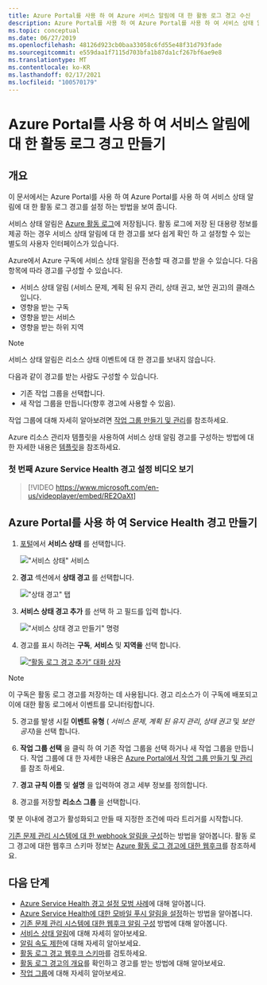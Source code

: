 ```yaml
---
title: Azure Portal를 사용 하 여 Azure 서비스 알림에 대 한 활동 로그 경고 수신
description: Azure Portal를 사용 하 여 Azure Portal를 사용 하 여 서비스 상태 알림에 대 한 활동 로그 경고를 설정 하는 방법을 알아봅니다.
ms.topic: conceptual
ms.date: 06/27/2019
ms.openlocfilehash: 48126d923cb0baa33058c6fd55e48f31d793fade
ms.sourcegitcommit: e559daa1f7115d703bfa1b87da1cf267bf6ae9e8
ms.translationtype: MT
ms.contentlocale: ko-KR
ms.lasthandoff: 02/17/2021
ms.locfileid: "100570179"
---
```

# <a name="create-activity-log-alerts-on-service-notifications-using-the-azure-portal"></a>Azure Portal를 사용 하 여 서비스 알림에 대 한 활동 로그 경고 만들기
## <a name="overview"></a>개요

이 문서에서는 Azure Portal를 사용 하 여 Azure Portal를 사용 하 여 서비스 상태 알림에 대 한 활동 로그 경고를 설정 하는 방법을 보여 줍니다.  

서비스 상태 알림은 [Azure 활동 로그](../azure-monitor/essentials/platform-logs-overview.md)에 저장됩니다. 활동 로그에 저장 된 대용량 정보를 제공 하는 경우 서비스 상태 알림에 대 한 경고를 보다 쉽게 확인 하 고 설정할 수 있는 별도의 사용자 인터페이스가 있습니다. 

Azure에서 Azure 구독에 서비스 상태 알림을 전송할 때 경고를 받을 수 있습니다. 다음 항목에 따라 경고를 구성할 수 있습니다.

- 서비스 상태 알림 (서비스 문제, 계획 된 유지 관리, 상태 권고, 보안 권고)의 클래스입니다.
- 영향을 받는 구독
- 영향을 받는 서비스
- 영향을 받는 하위 지역

> [!NOTE]
> 서비스 상태 알림은 리소스 상태 이벤트에 대 한 경고를 보내지 않습니다.

다음과 같이 경고를 받는 사람도 구성할 수 있습니다.

- 기존 작업 그룹을 선택합니다.
- 새 작업 그룹을 만듭니다(향후 경고에 사용할 수 있음).

작업 그룹에 대해 자세히 알아보려면 [작업 그룹 만들기 및 관리](../azure-monitor/alerts/action-groups.md)를 참조하세요.

Azure 리소스 관리자 템플릿을 사용하여 서비스 상태 알림 경고를 구성하는 방법에 대한 자세한 내용은 [ 템플릿](../azure-monitor/alerts/alerts-activity-log.md)을 참조하세요.

### <a name="watch-a-video-on-setting-up-your-first-azure-service-health-alert"></a>첫 번째 Azure Service Health 경고 설정 비디오 보기

>[!VIDEO https://www.microsoft.com/en-us/videoplayer/embed/RE2OaXt]

## <a name="create-service-health-alert-using-azure-portal"></a>Azure Portal를 사용 하 여 Service Health 경고 만들기
1. [포털](https://portal.azure.com)에서 **서비스 상태** 를 선택합니다.

    !["서비스 상태" 서비스](media/alerts-activity-log-service-notifications/home-servicehealth.png)

1. **경고** 섹션에서 **상태 경고** 를 선택합니다.

    !["상태 경고" 탭](media/alerts-activity-log-service-notifications/alerts-blades-sh.png)

1. **서비스 상태 경고 추가** 를 선택 하 고 필드를 입력 합니다.

    !["서비스 상태 경고 만들기" 명령](media/alerts-activity-log-service-notifications/service-health-alert.png)

1. 경고를 표시 하려는 **구독**, **서비스** 및 **지역을** 선택 합니다.

    [![“활동 로그 경고 추가” 대화 상자](./media/alerts-activity-log-service-notifications/activity-log-alert-new-ux.png)](./media/alerts-activity-log-service-notifications/activity-log-alert-new-ux.png#lightbox)

> [!NOTE]
>이 구독은 활동 로그 경고를 저장하는 데 사용됩니다. 경고 리소스가 이 구독에 배포되고 이에 대한 활동 로그에서 이벤트를 모니터링합니다.

5. 경고를 발생 시킬 **이벤트 유형** ( *서비스 문제*, *계획 된 유지 관리*, *상태 권고* 및 *보안 공지*)을 선택 합니다.

6. **작업 그룹 선택** 을 클릭 하 여 기존 작업 그룹을 선택 하거나 새 작업 그룹을 만듭니다. 작업 그룹에 대 한 자세한 내용은 [Azure Portal에서 작업 그룹 만들기 및 관리](../azure-monitor/alerts/action-groups.md)를 참조 하세요.


7. **경고 규칙 이름** 및 **설명** 을 입력하여 경고 세부 정보를 정의합니다.

8. 경고를 저장할 **리소스 그룹** 을 선택합니다.



몇 분 이내에 경고가 활성화되고 만들 때 지정한 조건에 따라 트리거를 시작합니다.

[기존 문제 관리 시스템에 대 한 webhook 알림을 구성](service-health-alert-webhook-guide.md)하는 방법을 알아봅니다. 활동 로그 경고에 대한 웹후크 스키마 정보는 [Azure 활동 로그 경고에 대한 웹후크](../azure-monitor/alerts/activity-log-alerts-webhook.md)를 참조하세요.


## <a name="next-steps"></a>다음 단계
- [Azure Service Health 경고 설정 모범 사례](https://www.microsoft.com/en-us/videoplayer/embed/RE2OtUa)에 대해 알아봅니다.
- [Azure Service Health에 대한 모바일 푸시 알림을 설정](https://www.microsoft.com/en-us/videoplayer/embed/RE2OtUw)하는 방법을 알아봅니다.
- [기존 문제 관리 시스템에 대한 웹후크 알림 구성](service-health-alert-webhook-guide.md) 방법에 대해 알아봅니다.
- [서비스 상태 알림](service-notifications.md)에 대해 자세히 알아보세요.
- [알림 속도 제한](../azure-monitor/alerts/alerts-rate-limiting.md)에 대해 자세히 알아보세요.
- [활동 로그 경고 웹후크 스키마](../azure-monitor/alerts/activity-log-alerts-webhook.md)를 검토하세요.
- [활동 로그 경고의 개요](../azure-monitor/alerts/alerts-overview.md)를 확인하고 경고를 받는 방법에 대해 알아보세요.
- [작업 그룹](../azure-monitor/alerts/action-groups.md)에 대해 자세히 알아보세요.
